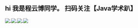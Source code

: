 
 ## hi 我是程云博同学。 扫码关注【Java学术趴】
<a href="https://github-readme-stats.vercel.app/api/wakatime?username=shaoxiongdu">
  <img align="center" src="https://gitee.com/YunboCheng/imageBad/raw/master/image/20210617181918.png" />
</a>
<a href="https://github-readme-stats.vercel.app/api/wakatime?username=chengyunbo">
  <img align="center" src="https://github-readme-stats.vercel.app/api/wakatime?username=chengyunbo&layout=compact" />
</a> 
 
<a href="https://github-readme-stats.vercel.app/api?cache_seconds=1800&username=shaoxiongdu">
  <img align="center" src="https://github-readme-stats.vercel.app/api?hide_title=true&cache_seconds=1800&username=Yunbocheng4379&hide_border=false&show_icons=true&include_all_commits=true&count_private=true&theme=buefy&locale=cn&line_height=20" />
</a>
<a href="https://github-readme-stats.vercel.app/api/top-langs/?layout=compact&username=shaoxiongdu">
  <img align="center" src="https://github-readme-stats.vercel.app/api/top-langs/?layout=compact&username=Yunbocheng4379&hide_title=true&hide_border=false&line_height=20&theme=flag-india&locale=cn" />
</a>


